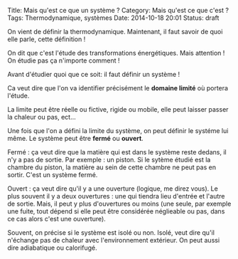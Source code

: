 Title: Mais qu'est ce que un système ?
Category: Mais qu'est ce que c'est ?
Tags: Thermodynamique, systèmes
Date: 2014-10-18 20:01
Status: draft

On vient de définir la thermodynamique. 
Maintenant, il faut savoir de quoi elle parle, cette définition !

On dit que c'est l'étude des transformations énergétiques. 
Mais attention ! On étudie pas ça n'importe comment !

Avant d'étudier quoi que ce soit: il faut définir un système !

Ca veut dire que l'on va identifier précisément le **domaine limité** où portera l'étude. 

La limite peut être réelle ou fictive, rigide ou mobile, elle peut laisser passer la chaleur ou pas, ect...

Une fois que l'on a défini la limite du système, on peut définir le systéme lui même. 
Le système peut être **fermé** ou **ouvert**. 

Fermé : ça veut dire que la matière qui est dans le système reste dedans, il n'y a pas de sortie. 
Par exemple : un piston. Si le sytème étudié est la chambre du piston, la matière au sein de cette chambre ne peut pas en sortir. C'est un système fermé.

Ouvert : ça veut dire qu'il y a une ouverture (logique, me direz vous). Le plus souvent il y a deux ouvertures : une qui tiendra lieu d'entrée et l'autre de sortie. 
Mais, il peut y plus d'ouvertures ou moins (une seule, par exemple une fuite, tout dépend si elle peut être considérée néglieable ou pas, dans ce cas alors c'est une ouverture).

Souvent, on précise si le système est isolé ou non. 
Isolé, veut dire qu'il n'échange pas de chaleur avec l'environnement extérieur. On peut aussi dire adiabatique ou calorifugé. 



